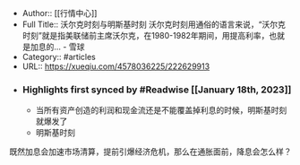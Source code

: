 - Author:: [[行情中心]]
- Full Title:: 沃尔克时刻与明斯基时刻 沃尔克时刻用通俗的语言来说，“沃尔克时刻”就是指美联储前主席沃尔克，在1980-1982年期间，用提高利率，也就是加息的... - 雪球
- Category:: #articles
- URL:: https://xueqiu.com/4578036225/222629913
- ### Highlights first synced by #Readwise [[January 18th, 2023]]
    - 当所有资产创造的利润和现金流还是不能覆盖掉利息的时候，明斯基时刻就爆发了
    - 明斯基时刻

既然加息会加速市场清算，提前引爆经济危机，那么在通胀面前，降息会怎么样？
